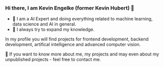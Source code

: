 ### Hi there, I am Kevin Engelke (former Kevin Hubert) 👋


- 🔭 I am a AI Expert and doing everything related to machine learning, data science and AI in general.
- 🌱 I always try to expand my knowledge. 

In my profile you will find projects for frontend development, backend development, artifical intelligence and advanced computer vision.

💬 If you want to know more about me, my projects and may even about my unpublished projects - feel free to contact me.

